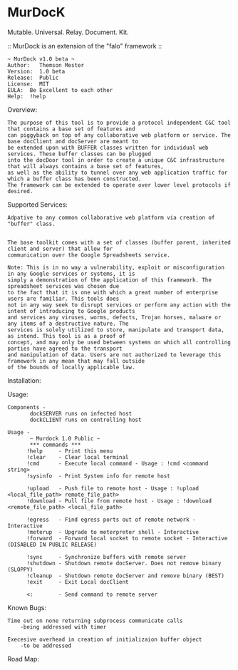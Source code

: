 MurDocK
=======

Mutable. Universal. Relay. Document. Kit.

:: MurDock is an extension of the "falo" framework ::
 
 	~ MurDock v1.0 beta ~
 	Author:   Themson Mester
 	Version:  1.0 beta
 	Release:  Public
 	License:  MIT
 	EULA:  Be Excellent to each other
 	Help:  !help
 	

Overview:

	The purpose of this tool is to provide a protocol independent C&C tool that contains a base set of features and
	can piggyback on top of any collaborative web platform or service. The base docClient and docServer are meant to
	be extended upon with BUFFER classes written for individual web services. These buffer classes can be plugged
	into the docDoor tool in order to create a unique C&C infrastructure that will always contains a base set of features,
	as well as the ability to tunnel over any web application traffic for which a buffer class has been constructed. 
	The framework can be extended to operate over lower level protocols if desired.
	

 
Supported Services:

	Adpative to any common collaborative web platform via creation of "buffer" class.
	
	
	The base toolkit comes with a set of classes (buffer parent, inherited client and server) that allow for        
	communication over the Google Spreadsheets service.
	
	Note: This is in no way a vulnerability, exploit or misconfiguration in any Google services or systems, it is
	simply a demonstration of the application of this framework. The spreadsheet services was chosen due
	to the fact that it is one with which a great number of enterprise users are familiar. This tools does
	not in any way seek to disrupt services or perform any action with the intent of introducing to Google products
	and services any viruses, worms, defects, Trojan horses, malware or any items of a destructive nature. The 
	services is solely utilized to store, manipulate and transport data, as intend. This tool is as a proof of
	concept, and may only be used between systems on which all controlling parties have agreed to the transport
	and manipulation of data. Users are not authorized to leverage this framework in any mean that may fall outside
	of the bounds of locally applicable law.

 
Installation:

 
 
Usage:
 
	Components -
 	       dockSERVER runs on infected host
 	       dockCLIENT runs on controlling host
 	
 	Usage -
           ~ Murdock 1.0 Public ~
           *** commands ***
          !help     - Print this menu
          !clear    - Clear local terminal              
          !cmd      - Execute local command - Usage : !cmd <command string>
          !sysinfo  - Print System info for remote host
          
          !upload   - Push file to remote host - Usage : !upload <local_file_path> remote_file_path>
          !download - Pull file from remote host - Usage : !download <remote_file_path> <local_file_path>
          
          !egress   - Find egress ports out of remote network - Interactive
          !meterup  - Upgrade to meterpreter shell - Interactive
          !forward  - Forward local socket to remote socket - Interactive (DISABLED IN PUBLIC RELEASE)
          
          !sync     - Synchronize buffers with remote server  
          !shutdown - Shutdown remote docServer. Does not remove binary (SLOPPY)
          !cleanup  - Shutdown remote docServer and remove binary (BEST)
          !exit     - Exit Local docClient   
          
          <:        - Send command to remote server
 
 
 
Known Bugs:
    
	Time out on none returning subprocess communicate calls 
		-being addressed with timer
	
	Execesive overhead in creation of initializaion buffer object 
		-to be addressed
 
 
Road Map:

